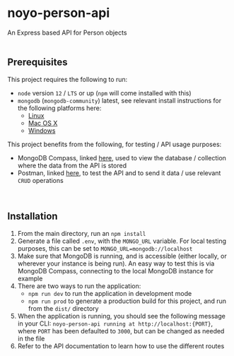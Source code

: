 # noyo-person-api
An Express based API for Person objects <br><br>

## Prerequisites

This project requires the following to run:

* `node` version `12` / `LTS` or up (`npm` will come installed with this)
* `mongodb` (`mongodb-community`) latest, see relevant install instructions for the following platforms here:
  * [Linux](https://docs.mongodb.com/manual/administration/install-on-linux/)
  * [Mac OS X](https://docs.mongodb.com/manual/tutorial/install-mongodb-on-os-x/)
  * [Windows](https://docs.mongodb.com/manual/tutorial/install-mongodb-on-windows/)

This project benefits from the following, for testing / API usage purposes:

* MongoDB Compass, linked [here](https://www.mongodb.com/products/compass), used to view the database / collection where the data from the API is stored
* Postman, linked [here](https://www.postman.com/downloads/), to test the API and to send it data / use relevant `CRUD` operations

<br>

## Installation
1. From the main directory, run an `npm install`
2. Generate a file called `.env`, with the `MONGO_URL` variable. For local testing purposes, this can be set to `MONGO_URL=mongodb://localhost`
3. Make sure that MongoDB is running, and is accessible (either locally, or wherever your instance is being run). An easy way to test this is via MongoDB Compass, connecting to the local MongoDB instance for example
4. There are two ways to run the application:
    * `npm run dev` to run the application in development mode
    * `npm run prod` to generate a production build for this project, and run from the `dist/` directory
5. When the application is running, you should see the following message in your CLI: `noyo-person-api running at http://localhost:{PORT}`, where `PORT` has been defaulted to `3000`, but can be changed as needed in the file
6. Refer to the API documentation to learn how to use the different routes
